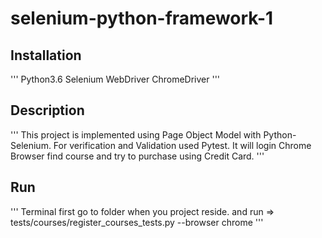# selenium-python-framework-1

## Installation
'''
Python3.6
Selenium WebDriver
ChromeDriver
'''

## Description
'''
This project is implemented using Page Object Model with Python-Selenium.
For verification and Validation used Pytest.
It will login Chrome Browser find course and try to purchase using Credit Card.
''' 

## Run
'''
Terminal
first go to folder when you project reside.
and run =>  tests/courses/register_courses_tests.py --browser chrome
'''
